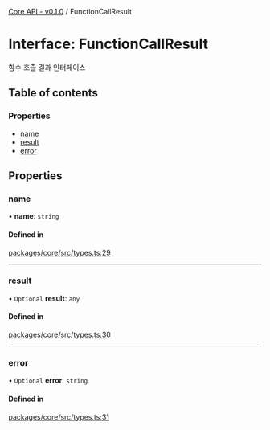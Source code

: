 [Core API - v0.1.0](/robota/api-reference/core/) / FunctionCallResult

# Interface: FunctionCallResult

함수 호출 결과 인터페이스

## Table of contents

### Properties

- [name](/robota/api-reference/core/interfaces/FunctionCallResult#name)
- [result](/robota/api-reference/core/interfaces/FunctionCallResult#result)
- [error](/robota/api-reference/core/interfaces/FunctionCallResult#error)

## Properties

### <a id="name" name="name"></a> name

• **name**: `string`

#### Defined in

[packages/core/src/types.ts:29](https://github.com/robotaio/robota/blob/main/packages/core/src/types.ts#L29)

___

### <a id="result" name="result"></a> result

• `Optional` **result**: `any`

#### Defined in

[packages/core/src/types.ts:30](https://github.com/robotaio/robota/blob/main/packages/core/src/types.ts#L30)

___

### <a id="error" name="error"></a> error

• `Optional` **error**: `string`

#### Defined in

[packages/core/src/types.ts:31](https://github.com/robotaio/robota/blob/main/packages/core/src/types.ts#L31)
